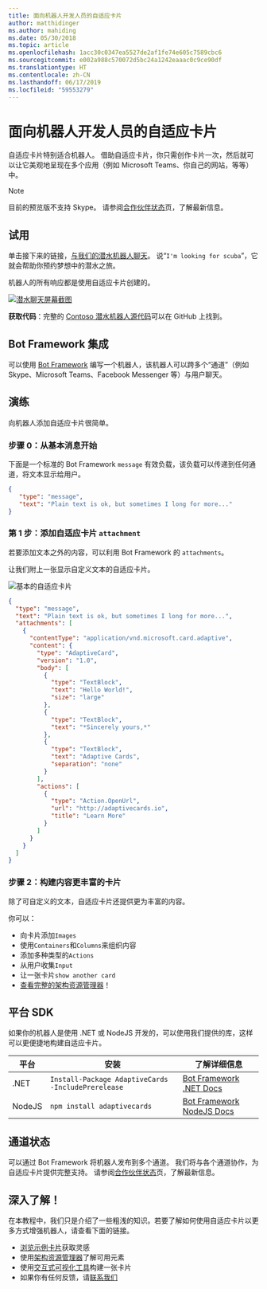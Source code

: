 ```yaml
---
title: 面向机器人开发人员的自适应卡片
author: matthidinger
ms.author: mahiding
ms.date: 05/30/2018
ms.topic: article
ms.openlocfilehash: 1acc30c0347ea5527de2af1fe74e605c7589cbc6
ms.sourcegitcommit: e002a988c570072d5bc24a1242eaaac0c9ce90df
ms.translationtype: HT
ms.contentlocale: zh-CN
ms.lasthandoff: 06/17/2019
ms.locfileid: "59553279"
---
```

# <a name="adaptive-cards-for-bot-developers"></a>面向机器人开发人员的自适应卡片

自适应卡片特别适合机器人。 借助自适应卡片，你只需创作卡片一次，然后就可以让它美观地呈现在多个应用（例如 Microsoft Teams、你自己的网站，等等）中。

> [!NOTE]
> 目前的预览版不支持 Skype。 请参阅[合作伙伴状态](../resources/partners.md)页，了解最新信息。

## <a name="try-it-out"></a>试用

单击接下来的链接，[与我们的潜水机器人聊天](http://contososcubademo.azurewebsites.net/)。 说“`I'm looking for scuba`”，它就会帮助你预约梦想中的潜水之旅。  

机器人的所有响应都是使用自适应卡片创建的。

[![潜水聊天屏幕截图](media/bots/scuba-chat.png)](http://contososcubademo.azurewebsites.net/)

**获取代码**：完整的 [Contoso 潜水机器人源代码](https://github.com/matthidinger/ContosoScubaBot
)可以在 GitHub 上找到。


## <a name="bot-framework-integration"></a>Bot Framework 集成

可以使用 [Bot Framework](https://dev.botframework.com/) 编写一个机器人，该机器人可以跨多个“通道”（例如 Skype、Microsoft Teams、Facebook Messenger 等）与用户聊天。

## <a name="walkthrough"></a>演练

向机器人添加自适应卡片很简单。

### <a name="step-0-start-with-a-basic-message"></a>步骤 0：从基本消息开始

下面是一个标准的 Bot Framework `message` 有效负载，该负载可以传递到任何通道，将文本显示给用户。

```json
{
   "type": "message",
   "text": "Plain text is ok, but sometimes I long for more..."
}
```

### <a name="step-1-add-an-adaptive-card-attachment"></a>第 1 步：添加自适应卡片 `attachment`

若要添加文本之外的内容，可以利用 Bot Framework 的 `attachments`。 

让我们附上一张显示自定义文本的自适应卡片。

![基本的自适应卡片](media/bots/hello-adaptivecards.png)

```json
{
  "type": "message",
  "text": "Plain text is ok, but sometimes I long for more...",
  "attachments": [
    {
      "contentType": "application/vnd.microsoft.card.adaptive",
      "content": {
        "type": "AdaptiveCard",
        "version": "1.0",
        "body": [
          {
            "type": "TextBlock",
            "text": "Hello World!",
            "size": "large"
          },
          {
            "type": "TextBlock",
            "text": "*Sincerely yours,*"
          },
          {
            "type": "TextBlock",
            "text": "Adaptive Cards",
            "separation": "none"
          }
        ],
        "actions": [
          {
            "type": "Action.OpenUrl",
            "url": "http://adaptivecards.io",
            "title": "Learn More"
          }
        ]
      }
    }
  ]
}
```

### <a name="step-2-build-even-richer-cards"></a>步骤 2：构建内容更丰富的卡片 

除了可自定义的文本，自适应卡片还提供更为丰富的内容。 

你可以： 

* 向卡片添加`Images`
* 使用`Containers`和`Columns`来组织内容
* 添加多种类型的`Actions`
* 从用户收集`Input`
* 让一张卡片`show another card`
* [查看完整的架构资源管理器](http://adaptivecards.io/explorer/)！ 

## <a name="platform-sdks"></a>平台 SDK

如果你的机器人是使用 .NET 或 NodeJS 开发的，可以使用我们提供的库，这样可以更便捷地构建自适应卡片。

平台|安装|了解详细信息
--------|-------|----------
.NET | `Install-Package AdaptiveCards -IncludePrerelease` | [Bot Framework .NET Docs](https://docs.microsoft.com/en-us/bot-framework/dotnet/bot-builder-dotnet-add-rich-card-attachments)
NodeJS | `npm install adaptivecards` | [Bot Framework NodeJS Docs](https://docs.microsoft.com/en-us/bot-framework/nodejs/bot-builder-nodejs-send-rich-cards)


## <a name="channel-status"></a>通道状态

可以通过 Bot Framework 将机器人发布到多个通道。 我们将与各个通道协作，为自适应卡片提供完整支持。 请参阅[合作伙伴状态](../resources/partners.md)页，了解最新信息。


## <a name="dive-in"></a>深入了解！

在本教程中，我们只是介绍了一些粗浅的知识。若要了解如何使用自适应卡片以更多方式增强机器人，请查看下面的链接。

* [浏览示例卡片](http://adaptivecards.io/samples/)获取灵感
* 使用[架构资源管理器](http://adaptivecards.io/explorer)了解可用元素
* 使用[交互式可视化工具](http://adaptivecards.io/visualizer/index.html?hostApp=Skype)构建一张卡片
* 如果你有任何反馈，请[联系我们](http://adaptivecards.io/connect)
